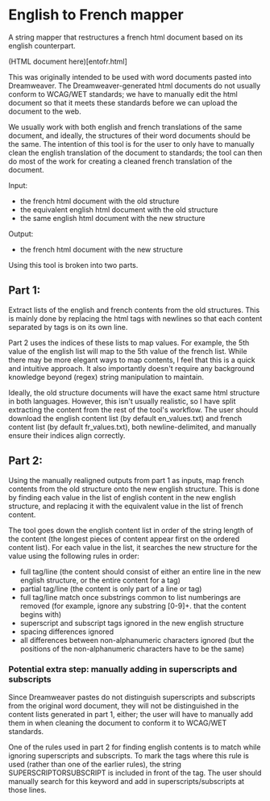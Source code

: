 # English to French mapper
A string mapper that restructures a french html document based on its english counterpart.

(HTML document here)[entofr.html]

This was originally intended to be used with word documents pasted into Dreamweaver. The Dreamweaver-generated html documents do not usually conform to WCAG/WET standards; we have to manually edit the html document so that it meets these standards before we can upload the document to the web.

We usually work with both english and french translations of the same document, and ideally, the structures of their word documents should be the same. The intention of this tool is for the user to only have to manually clean the english translation of the document to standards; the tool can then do most of the work for creating a cleaned french translation of the document.

Input:
- the french html document with the old structure
- the equivalent english html document with the old structure
- the same english html document with the new structure

Output:
- the french html document with the new structure

Using this tool is broken into two parts.

## Part 1:
Extract lists of the english and french contents from the old structures. This is mainly done by replacing the html tags with newlines so that each content separated by tags is on its own line.

Part 2 uses the indices of these lists to map values. For example, the 5th value of the english list will map to the 5th value of the french list. While there may be more elegant ways to map contents, I feel that this is a quick and intuitive approach. It also importantly doesn't require any background knowledge beyond (regex) string manipulation to maintain.

Ideally, the old structure documents will have the exact same html structure in both languages. However, this isn't usually realistic, so I have split extracting the content from the rest of the tool's workflow. The user should download the english content list (by default en_values.txt) and french content list (by default fr_values.txt), both newline-delimited, and manually ensure their indices align correctly.

## Part 2:
Using the manually realigned outputs from part 1 as inputs, map french contents from the old structure onto the new english structure. This is done by finding each value in the list of english content in the new english structure, and replacing it with the equivalent value in the list of french content.

The tool goes down the english content list in order of the string length of the content (the longest pieces of content appear first on the ordered content list). For each value in the list, it searches the new structure for the value using the following rules in order:
- full tag/line (the content should consist of either an entire line in the new english structure, or the entire content for a tag)
- partial tag/line (the content is only part of a line or tag)
- full tag/line match once substrings common to list numberings are removed (for example, ignore any substring [0-9]+\. that the content begins with)
- superscript and subscript tags ignored in the new english structure
- spacing differences ignored
- all differences between non-alphanumeric characters ignored (but the positions of the non-alphanumeric characters have to be the same)

### Potential extra step: manually adding in superscripts and subscripts
Since Dreamweaver pastes do not distinguish superscripts and subscripts from the original word document, they will not be distinguished in the content lists generated in part 1, either; the user will have to manually add them in when cleaning the document to conform it to WCAG/WET standards.

One of the rules used in part 2 for finding english contents is to match while ignoring superscripts and subscripts. To mark the tags where this rule is used (rather than one of the earlier rules), the string SUPERSCRIPTORSUBSCRIPT is included in front of the tag. The user should manually search for this keyword and add in superscripts/subscripts at those lines.
